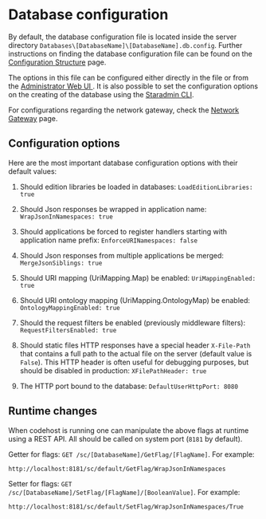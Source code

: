 # Database configuration

By default, the database configuration file is located inside the server directory `Databases\[DatabaseName]\[DatabaseName].db.config`. Further instructions on finding the database configuration file can be found on the [Configuration Structure](/guides/working-with-starcounter/configuration-structure/) page.

The options in this file can be configured either directly in the file or from the [Administrator Web UI ](/guides/working-with-starcounter/administrator-web-ui/). It is also possible to set the configuration options on the creating of the database using the [Staradmin CLI](/guides/working-with-starcounter/staradmin-cli/).

For configurations regarding the network gateway, check the [Network Gateway](/guides/network/network-gateway/) page.

## Configuration options

Here are the most important database configuration options with their default values:

1. Should edition libraries be loaded in databases:
`LoadEditionLibraries: true`

2. Should Json responses be wrapped in application name:
`WrapJsonInNamespaces: true`

3. Should applications be forced to register handlers starting with application name prefix:
`EnforceURINamespaces: false`

4. Should Json responses from multiple applications be merged:
`MergeJsonSiblings: true`

5. Should URI mapping (UriMapping.Map) be enabled:
`UriMappingEnabled: true`

6. Should URI ontology mapping (UriMapping.OntologyMap) be enabled:
`OntologyMappingEnabled: true`

7. Should the request filters be enabled (previously middleware filters):
`RequestFiltersEnabled: true`

8. Should static files HTTP responses have a special header `X-File-Path` that contains a full path to the actual file on the server (default value is `False`). This HTTP header is often useful for debugging purposes, but should be disabled in production:
`XFilePathHeader: true`

9. The HTTP port bound to the database: `DefaultUserHttpPort: 8080`

## Runtime changes

When codehost is running one can manipulate the above flags at runtime using a REST API. All should be called on system port (`8181` by default).

Getter for flags: `GET /sc/[DatabaseName]/GetFlag/[FlagName]`. For example:

```
http://localhost:8181/sc/default/GetFlag/WrapJsonInNamespaces
```

Setter for flags: `GET /sc/[DatabaseName]/SetFlag/[FlagName]/[BooleanValue]`. For example:

```
http://localhost:8181/sc/default/SetFlag/WrapJsonInNamespaces/True
```
